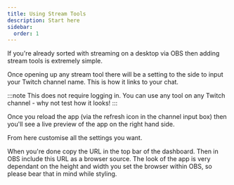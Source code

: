 ```yaml
---
title: Using Stream Tools
description: Start here
sidebar:
  order: 1
---
```


If you're already sorted with streaming on a desktop via OBS then adding stream tools is extremely simple.

Once opening up any stream tool there will be a setting to the side to input your Twitch channel name. This is how it links to your chat.

:::note
This does not require logging in. You can use any tool on any Twitch channel - why not test how it looks!
:::

Once you reload the app (via the refresh icon in the channel input box) then you'll see a live preview of the app on the right hand side.

From here customise all the settings you want.

When you're done copy the URL in the top bar of the dashboard. Then in OBS include this URL as a browser source. The look of the app is very dependant on the height and width you set the browser within OBS, so please bear that in mind while styling.

